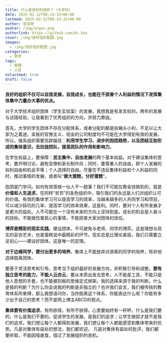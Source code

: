 ```yaml
---
title: 什么是良好的组织？（大学向）
date: 2025-02-12T00:14:32+08:00
lastmod: 2025-02-12T00:14:32+08:00
author: 张亚奇
avatar: /img/argas.png
authorlink: https://github.com/Ar-Gas
cover: /img/良好组织配图.jpg
images:
  - /img/良好组织配图.jpg
categories:
  - 思考
tags:
  - 管理
  - 人性
nolastmod: true
draft: false
---
```


**良好的组织不仅可以自我发展，自我成长，也能在不损害个人利益的情况下发挥集体集中力量办大事的优点。**

对于大学技术组织团体（学生实验室）的发展，我想我是有发言权的，两年的发展与试错经验，让我看到了优秀组织的方向，并努力靠拢。

<!--more-->

首先，大学的学生团体不存在分配体系，或者分配的都是些蝇头小利，不足以让大家为之着迷，呆板的官僚主义、视金的公司制度均不可能在大学得到有效的发展，所以，维系组织需要另辟蹊径：**利用学生学习、进步的抱团趋势，以及团结互助形成的集体意识，去拉拢团队，提高团队的作用和影响力**。

在学生权益上，要保障：**民主集中、自由发展**的两个基本权益。对于建设集体的思考，要开明讨论，避免官僚和家长制作风；同时，要尊重人的自由，即个人发展的权利自由和机会平等；个人选择的自由。尽量在不违反集体利益和个人利益的同时，推动事情的发展，或者叫“**做大蛋糕，分好蛋糕**”。

抱团是门学问。如何有效笼络一伙人干一趟事？我们不可能仅靠金钱做到的，就是**价值和人生追求**。在同样“贫穷”的各色组织中，吸引我们的永远是人们对组织认可的价值。有效的集体学习可以提高学习的效率，当越来越多的人共同学习和项目，可以减少踩坑的几率、提高学习的效率效果，这是利。同时，要对个人有所发展才是更大的益处。人不可能在一个没有未来的方向上坚持到底。成长的机会是人奋斗的目标。不能做伤害民心的事情，不能损害大家对团体的信任。

**博弈是精彩的现实实践**。建设团体，不可避免与老师、同学的博弈。这是理想与现实的妥协艺术，也是蛋糕说中最精彩的环节。现实总是比理论美丽，我们只需要立足初心——建设好团体。这是唯一的定理。

**对于边缘同学，要付出更多的培养**。集体上不能放弃对游离的同学的培养，除非他选择脱离团体。

要善于灵活思考和引导。思考当下组织最好的发展方向，并积极引导和调整。**要有独立思考的能力，不能人云亦云**，要从本质出发去思考。人不能是工具，不能只是他人思想的手套，也不能被刻板的思维定式绑架。我的选择来源于我的判断。什么是我的判断？为什么你会说我的判断是非独立的？也许我们会言，我们被传统的教育体系所束缚，那么我想请问你，当你脱离这个体系，你能表达什么呢？你能有多少出于自己的思考？而不是网上博主ABCD的观点。

**集体要有价值追求**。有所欲得，有所不欲得。心里要始终有一杆秤，什么是我们要的，什么是我们不要的。促进学生的发展，是我们的追求；让学生做奴才就不是我们的追求。我们想让每个人都得到发展，我们想让每个人都能感受到集体带来的优势。凡是对集体有益处的想法，我们都欢迎， 凡是对集体有益处的批评，我们都要听取，不能因噎废食，错过了发展组织的良机。
